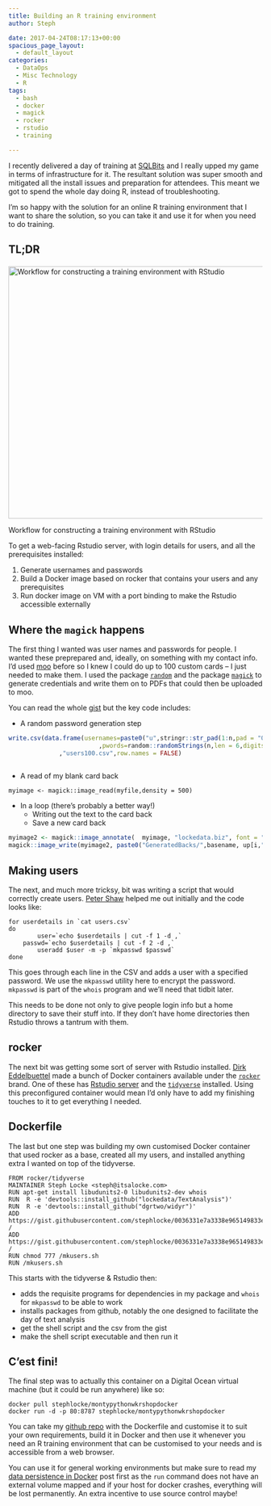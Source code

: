 ```yaml
---
title: Building an R training environment
author: Steph

date: 2017-04-24T08:17:13+00:00
spacious_page_layout:
  - default_layout
categories:
  - DataOps
  - Misc Technology
  - R
tags:
  - bash
  - docker
  - magick
  - rocker
  - rstudio
  - training

---
```

I recently delivered a day of training at [SQLBits][1] and I really upped my game in terms of infrastructure for it. The resultant solution was super smooth and mitigated all the install issues and preparation for attendees. This meant we got to spend the whole day doing R, instead of troubleshooting.

I&#8217;m so happy with the solution for an online R training environment that I want to share the solution, so you can take it and use it for when you need to do training.

## TL;DR<figure id="attachment_62106" style="width: 750px" class="wp-caption aligncenter">

<img src="../img/Workflow_cat6ai.jpg" alt="Workflow for constructing a training environment with RStudio" width="750" height="500" class="size-large wp-image-62106" /><figcaption class="wp-caption-text">Workflow for constructing a training environment with RStudio</figcaption></figure> 

To get a web-facing Rstudio server, with login details for users, and all the prerequisites installed:

  1. Generate usernames and passwords
  2. Build a Docker image based on rocker that contains your users and any prerequisites
  3. Run docker image on VM with a port binding to make the Rstudio accessible externally

## Where the `magick` happens

The first thing I wanted was user names and passwords for people. I wanted these preprepared and, ideally, on something with my contact info. I&#8217;d used [moo][2] before so I knew I could do up to 100 custom cards &#8211; I just needed to make them. I used the package [`random`][3] and the package [`magick`][4] to generate credentials and write them on to PDFs that could then be uploaded to moo.

You can read the whole [gist][5] but the key code includes:

  * A random password generation step

``` r
write.csv(data.frame(usernames=paste0("u",stringr::str_pad(1:n,pad = "0",width = 3))
                         ,pwords=random::randomStrings(n,len = 6,digits = FALSE,loweralpha = FALSE))
              ,"users100.csv",row.names = FALSE)
   
```

  * A read of my blank card back

<pre><code class="r">myimage &lt;- magick::image_read(myfile,density = 500)
</code></pre>

  * In a loop (there&#8217;s probably a better way!) 
      * Writing out the text to the card back
      * Save a new card back

``` r
myimage2 <- magick::image_annotate(  myimage, "lockedata.biz", font = "Roboto", size = 90, location = "+350+75" )
magick::image_write(myimage2, paste0("GeneratedBacks/",basename, up[i,"usernames"], ".", baseext))
 ```   

## Making users

The next, and much more tricksy, bit was writing a script that would correctly create users. [Peter Shaw][6] helped me out initially and the code looks like:

    for userdetails in `cat users.csv`
    do
            user=`echo $userdetails | cut -f 1 -d ,`
        passwd=`echo $userdetails | cut -f 2 -d ,`
            useradd $user -m -p `mkpasswd $passwd`
    done
    

This goes through each line in the CSV and adds a user with a specified password. We use the `mkpasswd` utility here to encrypt the password. `mkpasswd` is part of the `whois` program and we&#8217;ll need that tidbit later.

This needs to be done not only to give people login info but a home directory to save their stuff into. If they don&#8217;t have home directories then Rstudio throws a tantrum with them.

## rocker

The next bit was getting some sort of server with Rstudio installed. [Dirk Eddelbuettel][7] made a bunch of Docker containers available under the [`rocker`][8] brand. One of these has [Rstudio server][9] and the [`tidyverse`]() installed. Using this preconfigured container would mean I&#8217;d only have to add my finishing touches to it to get everything I needed.

## Dockerfile

The last but one step was building my own customised Docker container that used rocker as a base, created all my users, and installed anything extra I wanted on top of the tidyverse.

    FROM rocker/tidyverse
    MAINTAINER Steph Locke <steph@itsalocke.com>
    RUN apt-get install libudunits2-0 libudunits2-dev whois
    RUN  R -e 'devtools::install_github("lockedata/TextAnalysis")' 
    RUN  R -e 'devtools::install_github("dgrtwo/widyr")' 
    ADD https://gist.githubusercontent.com/stephlocke/0036331e7a3338e965149833e92c1360/raw/607fb01602e143671c83216a4c5f1ad2deb10bf6/mkusers.sh /
    ADD https://gist.githubusercontent.com/stephlocke/0036331e7a3338e965149833e92c1360/raw/6d967c19d9c73cecd1e2d4da0eed2cd646790bd5/users.csv /
    RUN chmod 777 /mkusers.sh
    RUN /mkusers.sh
    

This starts with the tidyverse & Rstudio then:

  * adds the requisite programs for dependencies in my package and `whois` for `mkpasswd` to be able to work
  * installs packages from github, notably the one designed to facilitate the day of text analysis
  * get the shell script and the csv from the gist
  * make the shell script executable and then run it

## C&#8217;est fini!

The final step was to actually this container on a Digital Ocean virtual machine (but it could be run anywhere) like so:

<pre><code class="bash">docker pull stephlocke/montypythonwkrshopdocker 
docker run -d -p 80:8787 stephlocke/montypythonwkrshopdocker
</code></pre>

You can take my [github repo][10] with the Dockerfile and customise it to suit your own requirements, build it in Docker and then use it whenever you need an R training environment that can be customised to your needs and is accessible from a web browser.

You can use it for general working environments but make sure to read my [data persistence in Docker][11] post first as the `run` command does not have an external volume mapped and if your host for docker crashes, everything will be lost permanently. An extra incentive to use source control maybe!

 [1]: http://sqlbits.com
 [2]: https://www.moo.com/
 [3]: https://cran.r-project.org/package=random
 [4]: https://cran.r-project.org/package=magick
 [5]: https://gist.github.com/stephlocke/32185d02371f29a9ae897aadd28fc1f9
 [6]: https://twitter.com/shawty_ds
 [7]: https://github.com/eddelbuettel
 [8]: https://github.com/rocker-org/
 [9]: https://www.rstudio.com/products/rstudio/download-server/
 [10]: https://github.com/stephlocke/montypythonwkrshopdocker
 [11]: https://itsalocke.com/talking-data-and-docker/